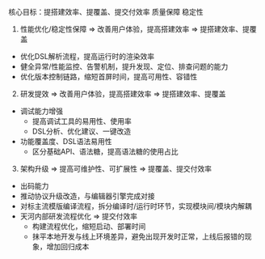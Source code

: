 核心目标：提搭建效率、提覆盖、提交付效率
  质量保障
  稳定性

1. 性能优化/稳定性保障 => 改善用户体验，提高搭建效率 => 提搭建效率、提覆盖
  - 优化DSL解析流程，提高运行时的渲染效率
  - 健全异常/性能监控、告警机制，提升发现、定位、排查问题的能力
  - 优化版本控制链路，缩短首屏时间，提高可用性、容错性

2. 研发提效 => 改善用户体验，提高搭建效率 => 提搭建效率、提覆盖
  - 调试能力增强
    - 提高调试工具的易用性、使用率
    - DSL分析、优化建议、一键改造
  - 功能覆盖度、DSL语法易用性
    - 区分基础API、语法糖，提高语法糖的使用占比

3. 架构升级 => 提高可维护性、可扩展性 => 提覆盖、提交付效率
  - 出码能力
  - 推动协议升级改造，与编辑器引擎完成对接
  - 对标主流模版编译流程，拆分编译时/运行时环节，实现模块间/模块内解耦
  - 天河内部研发流程优化 => 提交付效率
    - 构建流程优化，缩短启动、部署时间
    - 抹平本地开发与线上环境差异，避免出现开发时正常，上线后报错的现象，增加回归成本
  
